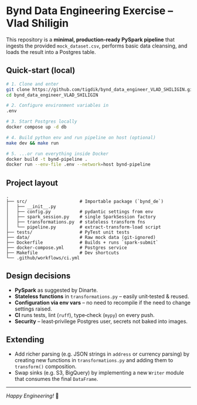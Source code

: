 # Bynd Data Engineering Exercise – Vlad Shiligin

This repository is a **minimal, production‑ready PySpark pipeline** that ingests the provided
`mock_dataset.csv`, performs basic data cleansing, and loads the result into a Postgres table.

## Quick‑start (local)

```bash
# 1. Clone and enter
git clone https://github.com/tigdik/bynd_data_engineer_VLAD_SHILIGIN.git bynd_data_engineer_VLAD_SHILIGIN
cd bynd_data_engineer_VLAD_SHILIGIN

# 2. Configure environment variables in
.env  

# 3. Start Postgres locally
docker compose up -d db

# 4. Build python env and run pipeline on host (optional)
make dev && make run

# 5. ...or run everything inside Docker
docker build -t bynd-pipeline .
docker run --env-file .env --network=host bynd-pipeline
```

## Project layout

```
.
├── src/                    # Importable package (`bynd_de`)
│   ├── __init__.py
│   ├── config.py           # pydantic settings from env
│   ├── spark_session.py    # single SparkSession factory
│   ├── transformations.py  # stateless transform fns
│   └── pipeline.py         # extract‑transform‑load script
├── tests/                  # PyTest unit tests
├── data/                   # Raw mock data (git‑ignored)
├── Dockerfile              # Builds + runs `spark-submit`
├── docker-compose.yml      # Postgres service
├── Makefile                # Dev shortcuts
└── .github/workflows/ci.yml
```

## Design decisions

* **PySpark** as suggested by Dinarte.
* **Stateless functions** in `transformations.py` – easily unit‑tested & reused.
* **Configuration via env vars** – no need to recompile if the need to change settings raised.
* **CI** runs tests, lint (`ruff`), type‑check (`mypy`) on every push.
* **Security** – least‑privilege Postgres user, secrets not baked into images.

## Extending

* Add richer parsing (e.g. JSON strings in `address` or currency parsing) by
  creating new functions in `transformations.py` and adding them to
  `transform()` composition.
* Swap sinks (e.g. S3, BigQuery) by implementing a new `Writer` module that
  consumes the final `DataFrame`.

---

*Happy Engineering!* 🚀

